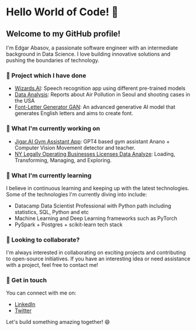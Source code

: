 # Hello World of Code! 🚀

## Welcome to my GitHub profile!

I'm Edgar Abasov, a passionate software engineer with an intermediate background in Data Science. I love building innovative solutions and pushing the boundaries of technology.
### 📂 Project which I have done
- [Wizards.AI](https://github.com/Metaphysicist1/Wizards.AI): Speech recognition app using different pre-trained models
- [Data Analysis](https://github.com/Metaphysicist1/COMM-school-Data_Analytics): Reports about Air Pollution in Seoul and shooting cases in the USA
- [Font-Letter Generator GAN](https://github.com/Metaphysicist1/Bachelor_Thesis): An advanced generative AI model that generates English letters and aims to create font.
### 🔭 What I'm currently working on
- [Jigar.AI Gym Assistant App](https://github.com/Metaphysicist1/Jigar.AI):  GPT4 based gym assistant Anano + Computer Vision Movement detector and teacher.
- [NY Legally Operating Businesses Licenses Data Analyze](https://github.com/Metaphysicist1/Analyze_Flow): Loading, Transforming, Managing, and Exploring.

### 🌱 What I'm currently learning

I believe in continuous learning and keeping up with the latest technologies. Some of the technologies I'm currently diving into include:
- Datacamp Data Scientist Professional with Python path including statistics, SQL, Python  and etc
- Machine Learning and Deep Learning frameworks such as PyTorch 
- PySpark + Postgres + scikit-learn tech stack  


### 👯 Looking to collaborate?

I'm always interested in collaborating on exciting projects and contributing to open-source initiatives. If you have an interesting idea or need assistance with a project, feel free to contact me!

### 💬 Get in touch

You can connect with me on:

- [LinkedIn](https://www.linkedin.com/in/edgar-abasov-aa86a71aa/)
- [Twitter](https://twitter.com/AbasovEdgar)


Let's build something amazing together! 😄
